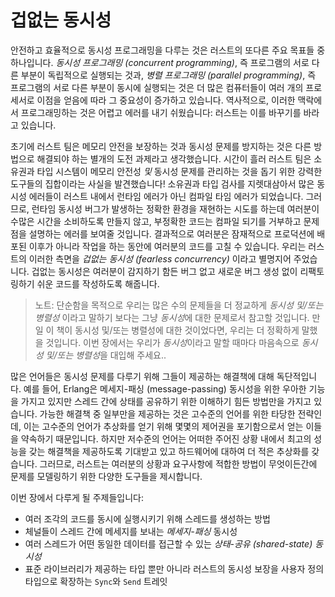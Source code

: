 # 겁없는 동시성

안전하고 효율적으로 동시성 프로그래밍을 다루는 것은 러스트의 또다른 주요 목표들
중 하나입니다. *동시성 프로그래밍 (concurrent programming)*, 즉 프로그램의
서로 다른 부분이 독립적으로 실행되는 것과, *병렬 프로그래밍 (parallel programming)*,
즉 프로그램의 서로 다른 부분이 동시에 실행되는 것은 더 많은 컴퓨터들이 여러 개의
프로세서로 이점을 얻음에 따라 그 중요성이 증가하고 있습니다. 역사적으로, 이러한
맥락에서 프로그래밍하는 것은 어렵고 에러를 내기 쉬웠습니다: 러스트는 이를 바꾸기를
바라고 있습니다.

초기에 러스트 팀은 메모리 안전을 보장하는 것과 동시성 문제를 방지하는 것은
다른 방법으로 해결되야 하는 별개의 도전 과제라고 생각했습니다. 시간이 흘러
러스트 팀은 소유권과 타입 시스템이 메모리 안전성 *및* 동시성 문제를 관리하는
것을 돕기 위한 강력한 도구들의 집합이라는 사실을 발견했습니다! 소유권과 타입
검사를 지렛대삼아서 많은 동시성 에러들이 러스트 내에서 런타임 에러가 아닌
컴파일 타임 에러가 되었습니다. 그러므로, 런타임 동시성 버그가 발생하는 정확한
환경을 재현하는 시도를 하는데 여러분이 수많은 시간을 소비하도록 만들지 않고,
부정확한 코드는 컴파일 되기를 거부하고 문제점을 설명하는 에러를 보여줄 것입니다.
결과적으로 여러분은 잠재적으로 프로덕션에 배포된 이후가 아니라 작업을 하는 동안에
여러분의 코드를 고칠 수 있습니다. 우리는 러스트의 이러한 측면을 *겁없는 동시성
(fearless concurrency)* 이라고 별명지어 주었습니다. 겁없는 동시성은 여러분이
감지하기 함든 버그 없고 새로운 버그 생성 없이 리팩토링하기 쉬운 코드를 작성하도록
해줍니다.

> 노트: 단순함을 목적으로 우리는 많은 수의 문제들을 더 정교하게 *동시성 및/또는
> 병렬성* 이라고 말하기 보다는 그냥 *동시성*에 대한 문제로서 참고할 것입니다.
> 만일 이 책이 동시성 및/또는 병렬성에 대한 것이었다면, 우리는 더 정확하게
> 말했을 것입니다. 이번 장에서는 우리가 *동시성*이라고 말할 때마다 마음속으로
> *동시성 및/또는 병렬성*을 대입해 주세요..

많은 언어들은 동시성 문제를 다루기 위해 그들이 제공하는 해결책에 대해
독단적입니다. 예를 들어, Erlang은 메세지-패싱 (message-passing)
동시성을 위한 우아한 기능을 가지고 있지만 스레드 간에 상태를 공유하기
위한 이해하기 힘든 방법만을 가지고 있습니다. 가능한 해결책 중 일부만을
제공하는 것은 고수준의 언어를 위한 타당한 전략인데, 이는 고수준의 언어가
추상화를 얻기 위해 몇몇의 제어권을 포기함으로서 얻는 이들을 약속하기
때문입니다. 하지만 저수준의 언어는 어떠한 주어진 상황 내에서 최고의 성능을
갖는 해결책을 제공하도록 기대받고 있고 하드웨어에 대하여 더 적은 추상화를
갖습니다. 그러므로, 러스트는 여러분의 상황과 요구사항에 적합한 방법이
무엇이든간에 문제를 모델링하기 위한 다양한 도구들을 제시합니다.

이번 장에서 다루게 될 주제들입니다:

* 여러 조각의 코드를 동시에 실행시키기 위해 스레드를 생성하는 방법
* 체널들이 스레드 간에 메세지를 보내는 *메세지-패싱* 동시성
* 여러 스레드가 어떤 동일한 데이터를 접근할 수 있는 *상태-공유 (shared-state)*
  *동시성*
* 표준 라이브러리가 제공하는 타입 뿐만 아니라 러스트의 동시성 보장을 사용자 정의 타입으로
  확장하는 `Sync`와 `Send` 트레잇
